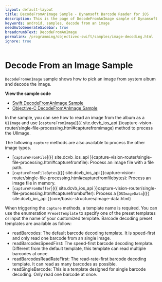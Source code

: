 ```yaml
---
layout: default-layout
title: DecodeFromAnImage Sample - Dynamsoft Barcode Reader for iOS
description: This is the page of DecodeFromAnImage sample of Dynamsoft Barcode Reader for iOS SDK.
keywords: android, samples, decode from an image
needAutoGenerateSidebar: true
breadcrumbText: DecodeFromAnImage
permalink: /programming/objectivec-swift/samples/image-decoding.html
ignore: true
---
```


# Decode From an Image Sample

`DecodeFromAnImage` sample shows how to pick an image from system album and decode the image.

**View the sample code**

* <a href="https://github.com/Dynamsoft/barcode-reader-mobile-samples/tree/v10.4.2002/ios/HelloWorld/DecodeFromAnImage/" target="_blank">Swift DecodeFromAnImage Sample</a>
* <a href="https://github.com/Dynamsoft/barcode-reader-mobile-samples/tree/v10.4.2002/ios/HelloWorld/DecodeFromAnImageObjc/" target="_blank">Objective-C DecodeFromAnImage Sample</a>

In the sample, you can see how to read an image from the album as a `UIImage` and use [`captureFromImage`]({{ site.dcvb_ios_api }}capture-vision-router/single-file-processing.html#capturefromimage) method to process the UIImage.

The following `capture` methods are also available to process the other image types.

* [`captureFromFile`]({{ site.dcvb_ios_api }}capture-vision-router/single-file-processing.html#capturefromfile): Process an image file with a file path.
* [`captureFromFileBytes`]({{ site.dcvb_ios_api }}capture-vision-router/single-file-processing.html#capturefromfilebytes): Process an image file in memory.
* [`captureFromBuffer`]({{ site.dcvb_ios_api }}capture-vision-router/single-file-processing.html#capturefrombuffer): Process a [`DSImageData`]({{ site.dcvb_ios_api }}core/basic-structures/image-data.html)

When triggering the `capture` methods, a template name is required. You can use the enumeration `PresetTemplate` to specify one of the preset templates or input the name of your customized template. Barcode decoding preset templates are available as follow:

* readBarcodes: The default barcode decoding template. It is speed-first and only read one barcode from an single image.
* readBarcodesSpeedFirst: The speed-first barcode decoding template. Different from the default template, this template can read multiple barcodes at once.
* readBarcodesReadRateFirst: The read-rate-first barcode decoding template. It can read as many barcodes as possible.
* readSingleBarcode: This is a template designed for single barcode decoding. Only read one barcode at once.
